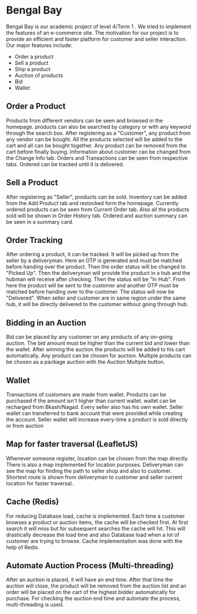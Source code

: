 # Bengal Bay

Bengal Bay is our academic project of level 4/Term 1 . We tried to implement the features of an e-commerce site. The motivation for our project is to provide an efficient and faster platform for customer and seller interaction. Our major features include: 
 
  - Order a product
  - Sell a product 
  - Ship a product 
  - Auction of products 
  - Bid 
  - Wallet 

## Order a Product
Products from different vendors can be seen and browsed in the homepage. products can also be searched by category or with any keyword through the search box. After registering as a "Customer", any product from any vendor can be bought. All the products selected will be added to the cart and all can be bought together. Any product can be removed from the cart before finally buying.  Information about customer can be changed from the Change Info tab. Orders and Transactions can be seen from respective tabs. Ordered can be tracked until it is delivered.

## Sell a Product
After registering as "Seller", products can be sold. Inventory can be added from the Add Product tab and restocked form the homepage.  Currently ordered products can be seen from Current Order tab. Also all the products sold will be shown in Order History tab. Ordered and auction summary can be seen in a summary card. 

## Order Tracking
After ordering a product, it can be tracked. It will be picked up from the seller by a deliveryman. Here an OTP is generated and must be matched before handing over the product. Then the order status will be changed to "Picked Up". Then the deliveryman will provide the product in a hub and the hubman will receive after checking. Then the status will be "In Hub". From here the product will be sent to the customer and another OTP must be matched before handing over to the customer. The status will now be "Delivered". When seller and customer are in same region under the same hub, it will be directly delivered to the customer without going through hub.

## Bidding in an Auction
Bid can be placed by any customer on any products of any on-going auction. The bid amount must be higher than the current bid and lower than the wallet. After winning the auction the products will be added to his cart automatically. Any product can be chosen for auction. Multiple products can be chosen as a package auction with the Auction Multiple button. 

## Wallet
Transactions of customers are made from wallet. Products can be purchased if the amount isn't higher than current wallet. wallet can be recharged from Bkash/Nagad. Every seller also has his own wallet. Seller wallet can transferred to bank account that were provided while creating the account. Seller wallet will increase every-time a product is sold directly or from auction
 
## Map for faster traversal (LeafletJS)
Whenever someone register, location can be chosen from the map directly. There is also a map implemented for location purposes. Deliveryman can see the map for finding the path to seller shop and also to customer. Shortest route is shown from deliveryman to customer and seller current location for faster traversal.  

## Cache (Redis)
For reducing Database load, cache is implemented. Each time a customer browses a product or auction items, the cache will be checked first. At first search it will miss but for subsequent searches the cache will hit. This will drastically decrease the load time and also Database load when a lot of customer are trying to browse. Cache implementation was done with the help of Redis.

## Automate Auction Process (Multi-threading)
After an auction is placed, it will have an end time. After that time the auction will close, the product will be removed from the auction list and an order will be placed on the cart of the highest bidder automatically for purchase. For checking the auction end time and automate the process, multi-threading is used. 
## 
